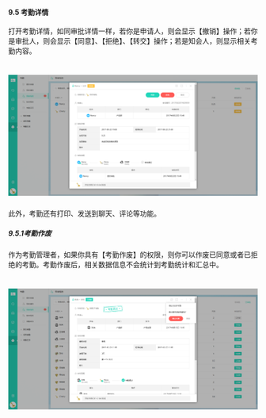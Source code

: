 #### 9.5 考勤详情

打开考勤详情，如同审批详情一样，若你是申请人，则会显示【撤销】操作；若你是审批人，则会显示【同意】、【拒绝】、【转交】操作；若是知会人，则显示相关考勤内容。

# ![](/assets/9.5考勤详情.png)

此外，考勤还有打印、发送到聊天、评论等功能。

##### 9.5.1考勤作废

作为考勤管理者，如果你具有【考勤作废】的权限，则你可以作废已同意或者已拒绝的考勤。考勤作废后，相关数据信息不会统计到考勤统计和汇总中。

# ![](/assets/9.5.1考勤作废.png)
